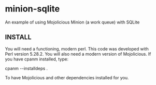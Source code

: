 # minion-sqlite

An example of using Mojolicious Minion (a work queue) with SQLite
    
## INSTALL

You will need a functioning, modern perl.  This code was developed with Perl version 5.28.2.  You will also need a modern version of Mojolicious.  If you have cpanm installed, type:

   cpanm --installdeps .

To have Mojolicious and other dependencies installed for you.
